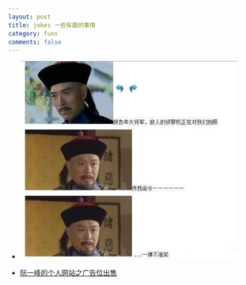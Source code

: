 ```yaml
---
layout: post
title: jokes 一些有趣的事情
category: funs
comments: false
---
```

- !["不准笑"](/images/jokePics/1026.jpg "一律不准笑")

- [阮一峰的个人网站之广告位出售](http://www.ruanyifeng.com/support.html)
